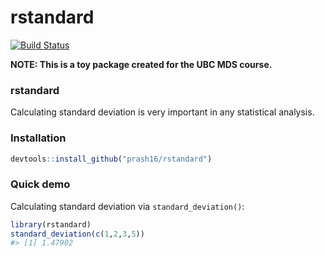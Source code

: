 rstandard
================

[![Build Status](https://travis-ci.org/prash16/rstandard.svg?branch=master)](https://travis-ci.org/prash16/rstandard)




<!-- README.md is generated from README.Rmd. Please edit that file -->
**NOTE: This is a toy package created for the UBC MDS course.**


### rstandard

Calculating standard deviation is very important in any statistical analysis.

### Installation

``` r
devtools::install_github("prash16/rstandard")
```

### Quick demo

Calculating standard deviation via `standard_deviation()`:

``` r
library(rstandard)
standard_deviation(c(1,2,3,5))
#> [1] 1.47902
```
